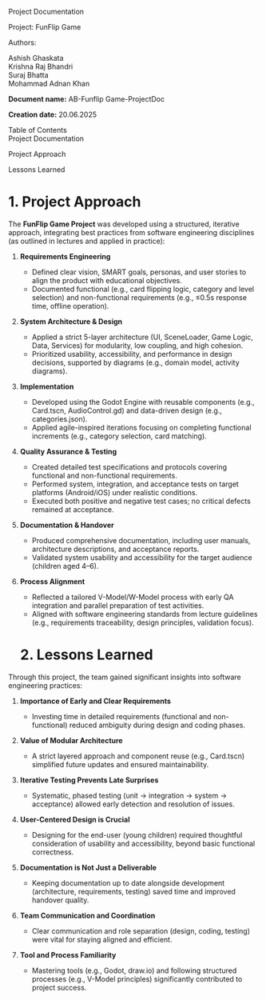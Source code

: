 Project Documentation

 

Project: FunFlip Game

 

   
Authors:

 

Ashish Ghaskata  
Krishna Raj Bhandri  
Suraj Bhatta  
Mohammad Adnan Khan  
 

**Document name:** AB-Funflip Game-ProjectDoc

 

**Creation date:** 20.06.2025

 

 

 

 

 

 

 

 

 

 

 

 

Table of Contents  
Project Documentation

Project Approach

Lessons Learned

 

 

 

 

 

 

 

 

 

 

 

 

 

 

 

 

 

 

 

 

 

 

 

 

# **1\.   Project Approach**

The **FunFlip Game Project** was developed using a structured, iterative approach, integrating best practices from software engineering disciplines (as outlined in lectures and applied in practice):

1. **Requirements Engineering**  
   * Defined clear vision, SMART goals, personas, and user stories to align the product with educational objectives.  
   * Documented functional (e.g., card flipping logic, category and level selection) and non-functional requirements (e.g., ≤0.5s response time, offline operation).  
2. **System Architecture & Design**  
   * Applied a strict 5-layer architecture (UI, SceneLoader, Game Logic, Data, Services) for modularity, low coupling, and high cohesion.  
   * Prioritized usability, accessibility, and performance in design decisions, supported by diagrams (e.g., domain model, activity diagrams).  
3. **Implementation**  
   * Developed using the Godot Engine with reusable components (e.g., Card.tscn, AudioControl.gd) and data-driven design (e.g., categories.json).  
   * Applied agile-inspired iterations focusing on completing functional increments (e.g., category selection, card matching).  
4. **Quality Assurance & Testing**  
   * Created detailed test specifications and protocols covering functional and non-functional requirements.  
   * Performed system, integration, and acceptance tests on target platforms (Android/iOS) under realistic conditions.  
   * Executed both positive and negative test cases; no critical defects remained at acceptance.

 

 

 

5. **Documentation & Handover**  
   * Produced comprehensive documentation, including user manuals, architecture descriptions, and acceptance reports.  
   * Validated system usability and accessibility for the target audience (children aged 4–6).  
6. **Process Alignment**  
   * Reflected a tailored V-Model/W-Model process with early QA integration and parallel preparation of test activities.  
   * Aligned with software engineering standards from lecture guidelines (e.g., requirements traceability, design principles, validation focus).

   # **2\.   Lessons Learned**

Through this project, the team gained significant insights into software engineering practices:

1. **Importance of Early and Clear Requirements**  
   * Investing time in detailed requirements (functional and non-functional) reduced ambiguity during design and coding phases.  
2. **Value of Modular Architecture**  
   * A strict layered approach and component reuse (e.g., Card.tscn) simplified future updates and ensured maintainability.  
3. **Iterative Testing Prevents Late Surprises**  
   * Systematic, phased testing (unit → integration → system → acceptance) allowed early detection and resolution of issues.  
4. **User-Centered Design is Crucial**  
   * Designing for the end-user (young children) required thoughtful consideration of usability and accessibility, beyond basic functional correctness.  
5. **Documentation is Not Just a Deliverable**  
   * Keeping documentation up to date alongside development (architecture, requirements, testing) saved time and improved handover quality.

 

6. **Team Communication and Coordination**  
   * Clear communication and role separation (design, coding, testing) were vital for staying aligned and efficient.  
7. **Tool and Process Familiarity**  
   * Mastering tools (e.g., Godot, draw.io) and following structured processes (e.g., V-Model principles) significantly contributed to project success.

 

